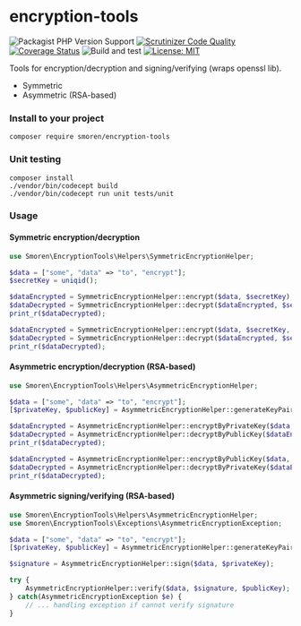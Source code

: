# encryption-tools

![Packagist PHP Version Support](https://img.shields.io/packagist/php-v/smoren/encryption-tools)
[![Scrutinizer Code Quality](https://scrutinizer-ci.com/g/Smoren/encryption-tools-php/badges/quality-score.png?b=master)](https://scrutinizer-ci.com/g/Smoren/encryption-tools-php/?branch=master)
[![Coverage Status](https://coveralls.io/repos/github/Smoren/encryption-tools-php/badge.svg?branch=master)](https://coveralls.io/github/Smoren/encryption-tools-php?branch=master)
![Build and test](https://github.com/Smoren/encryption-tools-php/actions/workflows/test_master.yml/badge.svg)
[![License: MIT](https://img.shields.io/badge/License-MIT-yellow.svg)](https://opensource.org/licenses/MIT)

Tools for encryption/decryption and signing/verifying (wraps openssl lib).

* Symmetric
* Asymmetric (RSA-based)

### Install to your project
```shell script
composer require smoren/encryption-tools
``` 

### Unit testing
```shell script
composer install
./vendor/bin/codecept build
./vendor/bin/codecept run unit tests/unit
```

### Usage

#### Symmetric encryption/decryption
```php
use Smoren\EncryptionTools\Helpers\SymmetricEncryptionHelper;

$data = ["some", "data" => "to", "encrypt"];
$secretKey = uniqid();

$dataEncrypted = SymmetricEncryptionHelper::encrypt($data, $secretKey);
$dataDecrypted = SymmetricEncryptionHelper::decrypt($dataEncrypted, $secretKey);
print_r($dataDecrypted);

$dataEncrypted = SymmetricEncryptionHelper::encrypt($data, $secretKey, 'camellia-256-ofb');
$dataDecrypted = SymmetricEncryptionHelper::decrypt($dataEncrypted, $secretKey, 'camellia-256-ofb');
print_r($dataDecrypted);
```

#### Asymmetric encryption/decryption (RSA-based)
```php
use Smoren\EncryptionTools\Helpers\AsymmetricEncryptionHelper;

$data = ["some", "data" => "to", "encrypt"];
[$privateKey, $publicKey] = AsymmetricEncryptionHelper::generateKeyPair();

$dataEncrypted = AsymmetricEncryptionHelper::encryptByPrivateKey($data, $privateKey);
$dataDecrypted = AsymmetricEncryptionHelper::decryptByPublicKey($dataEncrypted, $publicKey);
print_r($dataDecrypted);

$dataEncrypted = AsymmetricEncryptionHelper::encryptByPublicKey($data, $publicKey);
$dataDecrypted = AsymmetricEncryptionHelper::decryptByPrivateKey($dataEncrypted, $privateKey);
print_r($dataDecrypted);
```

#### Asymmetric signing/verifying (RSA-based)
```php
use Smoren\EncryptionTools\Helpers\AsymmetricEncryptionHelper;
use Smoren\EncryptionTools\Exceptions\AsymmetricEncryptionException;

$data = ["some", "data" => "to", "encrypt"];
[$privateKey, $publicKey] = AsymmetricEncryptionHelper::generateKeyPair();

$signature = AsymmetricEncryptionHelper::sign($data, $privateKey);

try {
    AsymmetricEncryptionHelper::verify($data, $signature, $publicKey);
} catch(AsymmetricEncryptionException $e) {
    // ... handling exception if cannot verify signature
}
```
